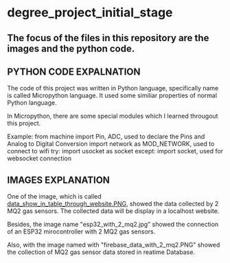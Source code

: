 # degree_project_initial_stage

## The focus of the files in this repository are the images and the python code. 


## PYTHON CODE EXPALNATION

The code of this project was written in Python language, specifically name is called Micropython language. It used some similiar properties of normal Python language. 

In Micropython, there are some special modules which I learned througout this project. 

Example: 
from machine import Pin, ADC, used to declare the Pins and Analog to Digital Conversion
import network as MOD_NETWORK, used to connect to wifi 
try:
  import usocket as socket
except:
  import socket, used for websocket connection




## IMAGES EXPLANATION

One of the image, which is called [data_show_in_table_through_website.PNG](https://github.com/deng0004/degree_project_initial_stage/blob/main/data_show_in_table_through_website.PNG), showed the data collected by 2 MQ2 gas sensors. The collected data will be display in a localhost website. 

Besides, the image name "esp32_with_2_mq2.jpg" showed the connection of an ESP32 mirocontroller with 2 MQ2 gas sensors.

Also, with the image named with "firebase_data_with_2_mq2.PNG" showed the collection of MQ2 gas sensor data stored in reatime Database. 

